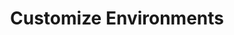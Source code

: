---
title: Customize Environments
excerpt: ''
deprecated: false
hidden: true
metadata:
  title: ''
  description: ''
  robots: index
next:
  description: ''
---